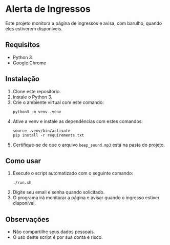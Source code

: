 # Alerta de Ingressos

Este projeto monitora a página de ingressos e avisa, com barulho, quando eles estiverem disponíveis.

## Requisitos
- Python 3
- Google Chrome

## Instalação
1. Clone este repositório.
2. Instale o Python 3.
3. Crie o ambiente virtual com este comando:
   ```
   python3 -m venv .venv
   ```
4. Ative a venv e instale as dependências com estes comandos:
   ```
   source .venv/bin/activate
   pip install -r requirements.txt
   ```
5. Certifique-se de que o arquivo `beep_sound.mp3` está na pasta do projeto.

## Como usar
1. Execute o script automatizado com o seguinte comando:
   ```
   ./run.sh
   ```
2. Digite seu email e senha quando solicitado.
3. O programa irá monitorar a página e avisar quando o ingresso estiver disponível.

## Observações
- Não compartilhe seus dados pessoais.
- O uso deste script é por sua conta e risco.
